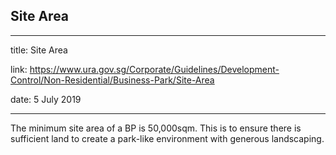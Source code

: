 ## Site Area
---
title: Site Area

link: https://www.ura.gov.sg/Corporate/Guidelines/Development-Control/Non-Residential/Business-Park/Site-Area

date: 5 July 2019

---


The minimum site area of a BP is 50,000sqm. This is to ensure there is sufficient land to create a park-like environment with generous landscaping.



